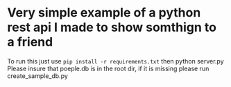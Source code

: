 # Very simple example of a python rest api I made to show somthign to a friend

To run this just use `pip install -r requirements.txt` then python server.py
Please insure that poeple.db is in the root dir, if it is missing please run create_sample_db.py
